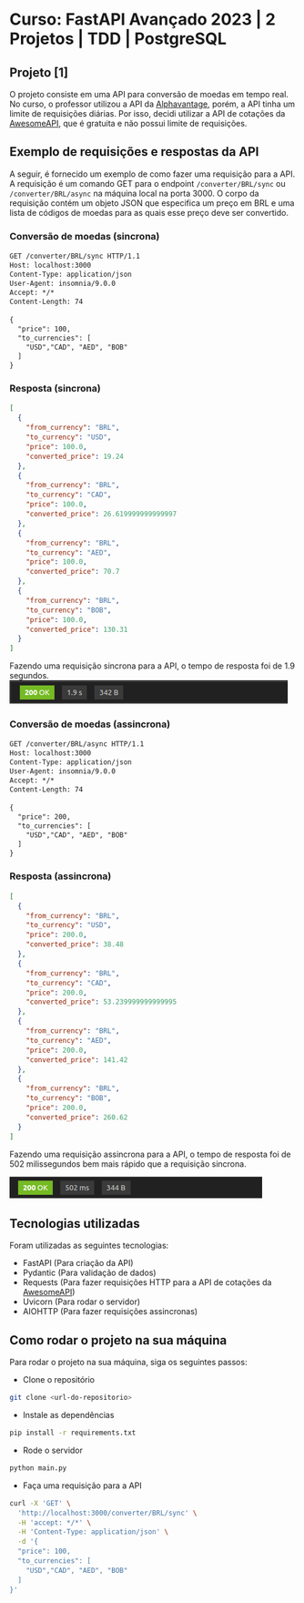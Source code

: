 # Curso: FastAPI Avançado 2023 | 2 Projetos | TDD | PostgreSQL

## Projeto [1]

O projeto consiste em uma API para conversão de moedas em tempo real. No curso, o professor utilizou a API da [Alphavantage](https://www.alphavantage.co/documentation/), porém, a API tinha um limite de requisições diárias. Por isso, decidi utilizar a API de cotações da [AwesomeAPI](https://docs.awesomeapi.com.br/), que é gratuita e não possui limite de requisições.

## Exemplo de requisições e respostas da API

A seguir, é fornecido um exemplo de como fazer uma requisição para a API. A requisição é um comando GET para o endpoint `/converter/BRL/sync` ou `/converter/BRL/async` na máquina local na porta 3000. O corpo da requisição contém um objeto JSON que especifica um preço em BRL e uma lista de códigos de moedas para as quais esse preço deve ser convertido.

### Conversão de moedas (sincrona)

```http
GET /converter/BRL/sync HTTP/1.1
Host: localhost:3000
Content-Type: application/json
User-Agent: insomnia/9.0.0
Accept: */*
Content-Length: 74

{
  "price": 100,
  "to_currencies": [
    "USD","CAD", "AED", "BOB"
  ]
}
```

### Resposta (sincrona)

```json
[
  {
    "from_currency": "BRL",
    "to_currency": "USD",
    "price": 100.0,
    "converted_price": 19.24
  },
  {
    "from_currency": "BRL",
    "to_currency": "CAD",
    "price": 100.0,
    "converted_price": 26.619999999999997
  },
  {
    "from_currency": "BRL",
    "to_currency": "AED",
    "price": 100.0,
    "converted_price": 70.7
  },
  {
    "from_currency": "BRL",
    "to_currency": "BOB",
    "price": 100.0,
    "converted_price": 130.31
  }
]
```

Fazendo uma requisição sincrona para a API, o tempo de resposta foi de 1.9 segundos.
![alt text](.printscreen/sync.png)

### Conversão de moedas (assincrona)

```http
GET /converter/BRL/async HTTP/1.1
Host: localhost:3000
Content-Type: application/json
User-Agent: insomnia/9.0.0
Accept: */*
Content-Length: 74

{
  "price": 200,
  "to_currencies": [
    "USD","CAD", "AED", "BOB"
  ]
}
```

### Resposta (assincrona)

```json
[
  {
    "from_currency": "BRL",
    "to_currency": "USD",
    "price": 200.0,
    "converted_price": 38.48
  },
  {
    "from_currency": "BRL",
    "to_currency": "CAD",
    "price": 200.0,
    "converted_price": 53.239999999999995
  },
  {
    "from_currency": "BRL",
    "to_currency": "AED",
    "price": 200.0,
    "converted_price": 141.42
  },
  {
    "from_currency": "BRL",
    "to_currency": "BOB",
    "price": 200.0,
    "converted_price": 260.62
  }
]
```

Fazendo uma requisição assincrona para a API, o tempo de resposta foi de 502 milissegundos bem mais rápido que a requisição sincrona.

![alt text](.printscreen/async.png)

## Tecnologias utilizadas

Foram utilizadas as seguintes tecnologias:

- FastAPI (Para criação da API)
- Pydantic (Para validação de dados)
- Requests (Para fazer requisições HTTP para a API de cotações da [AwesomeAPI](https://docs.awesomeapi.com.br/))
- Uvicorn (Para rodar o servidor)
- AIOHTTP (Para fazer requisições assincronas)

## Como rodar o projeto na sua máquina

Para rodar o projeto na sua máquina, siga os seguintes passos:

- Clone o repositório

```bash
git clone <url-do-repositorio>
```

- Instale as dependências

```bash
pip install -r requirements.txt
```

- Rode o servidor

```bash
python main.py
```

- Faça uma requisição para a API

```bash
curl -X 'GET' \
  'http://localhost:3000/converter/BRL/sync' \
  -H 'accept: */*' \
  -H 'Content-Type: application/json' \
  -d '{
  "price": 100,
  "to_currencies": [
    "USD","CAD", "AED", "BOB"
  ]
}'
```
